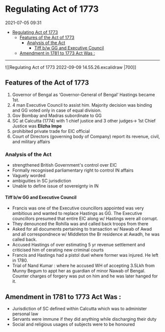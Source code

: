 # Regulating Act of 1773

2021-07-05 09:31

- [Regulating Act of 1773](#regulating-act-of-1773)
  - [Features of the Act of 1773](#features-of-the-act-of-1773)
    - [Analysis of the Act](#analysis-of-the-act)
      - [Tiff b/w GG and Executive Council](#tiff-bw-gg-and-executive-council)
  - [Amendment in 1781 to 1773 Act Was :](#amendment-in-1781-to-1773-act-was-)


---

![[Regulating Act of 1773 2022-09-09 14.55.26.excalidraw |700]]

## Features of the Act of 1773

1. Governor of Bengal as ‘Governor-General of Bengal’ Hastings became 1st.
2. 4 man Executive Council to assist him. Majority decision was binding and GG voted only in case of equal division.
3. Gov Bombay and Madras subordinate to GG
4. SC at Calcutta (1774) with 1 chief justice and 3 other judges-> 1st Chief Justice was **Elizha Impe**
5. prohibited private trade for EIC official
6. Court of Directors (governing body of Company) report its revenue, civil, and military affairs

### Analysis of the Act

- strengthened British Government's control over EIC
- Formally recognised parliamentary right to control IN affairs
- Vaguely worded
- ambiguities in SC jurisdiction
- Unable to define issue of sovereignty in IN

#### Tiff b/w GG and Executive Council

- Francis was one of the Executive councillors appointed was very ambitious and wanted to replace Hastings as GG. The Executive councillors presumed that entire EIC along w/ Hastings were all corrupt.
- They denounced the Rohilla was and called back troops from there
- Asked for all documents pertaining to transaction w/ Nawab of Awad and all correspondnece w/ Middleton the Br residence at Awadh, he was called back.
- Accused Hastings of over estimating 5 yr revenue settlement and criticised him of cerating new criminal courts
- Francis and Hastings had a pistol duel where former was injured. He left in 1780.
- Trial of Nand Kumar : where he accused WH of accepting 3.5Lkh from Munny Begum to appt her as guardian of minor Nawab of Bengal. Counter charges of forgery was put on him and he was later hanged for it.

## Amendment in 1781 to 1773 Act Was :

- Jurisdiction of SC defined within Calcutta which was to administer personal law
- Servants were immune if they did anything while discharging their duty
- Social and religious usages of subjects were to be honoured
